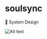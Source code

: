 # soulsync
🎨 System Design

![Alt text](https://github.com/user-attachments/assets/b362501b-0909-4e83-a836-e598a689e992)
